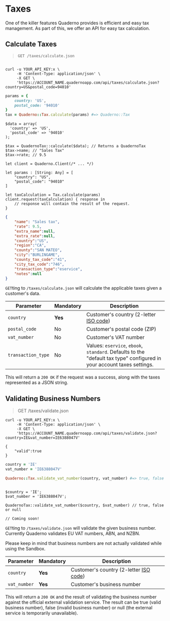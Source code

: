 # Taxes

One of the killer features Quaderno provides is efficient and easy tax management. As part of this, we offer an API for easy tax calculation.

## Calculate Taxes

> `GET /taxes/calculate.json`

```shell

curl -u YOUR_API_KEY:x \
     -H 'Content-Type: application/json' \
     -X GET \
     'https://ACCOUNT_NAME.quadernoapp.com/api/taxes/calculate.json?country=US&postal_code=94010'
```

```ruby
params = {
    country: 'US',
    postal_code: '94010'
}
tax = Quaderno::Tax.calculate(params) #=> Quaderno::Tax
```

```php?start_inline=1
$data = array(
  'country' => 'US',
  'postal_code' => '94010'
);

$tax = QuadernoTax::calculate($data); // Returns a QuadernoTax
$tax->name; // "Sales Tax"
$tax->rate; // 9.5
```

```swift?start_inline=1
let client = Quaderno.Client(/* ... */)

let params : [String: Any] = [
    "country": "US",
    "postal_code": "94010"
]

let taxCalculation = Tax.calculate(params)
client.request(taxCalculation) { response in
    // response will contain the result of the request.
}
```

```json
{
    "name": "Sales tax",
    "rate": 9.5,
    "extra_name":null,
    "extra_rate":null,
    "country":"US",
    "region":"CA",
    "county":"SAN MATEO",
    "city":"BURLINGAME",
    "county_tax_code":"41",
    "city_tax_code":"746",
    "transaction_type":"eservice",
    "notes":null
}
```

`GET`ting to `/taxes/calculate.json` will calculate the applicable taxes given a customer's data.

Parameter          | Mandatory | Description
-------------------|-----------|------------------------------------------------------------------------------------------------
`country`          | **Yes**   | Customer's country (2-letter [ISO code](http://en.wikipedia.org/wiki/ISO_3166-1#Current_codes))
`postal_code`      | No        | Customer's postal code (ZIP)
`vat_number`       | No        | Customer's VAT number
`transaction_type` | No        | Values: `eservice`, `ebook`, `standard`. Defaults to the "default tax type" configured in your account taxes settings.

This will return a `200 OK` if the request was a success, along with the taxes represented as a JSON string.

## Validating Business Numbers

> GET /taxes/validate.json

```shell
curl -u YOUR_API_KEY:x \
     -H 'Content-Type: application/json' \
     -X GET \
     'https://ACCOUNT_NAME.quadernoapp.com/api/taxes/validate.json?country=IE&vat_number=IE6388047V'

{
    "valid":true
}
```

```ruby
country = 'IE'
vat_number = 'IE6388047V'

Quaderno::Tax.validate_vat_number(country, vat_number) #=> true, false or nil
```

```php?start_inline=1

$country = 'IE';
$vat_number = 'IE6388047V';

QuadernoTax::validate_vat_number($country, $vat_number) // true, false or null
```

```swift?start_inline=1
// Coming soon!
```


`GET`ting to `/taxes/validate.json` will validate the given business number. Currently Quaderno validates EU VAT numbers, ABN, and NZBN.

Please keep in mind that business numbers are not actually validated while using the Sandbox.

Parameter    | Mandatory | Description
-------------|-----------|------------------------------------------------------------------------------------------------
`country`    | **Yes**   | Customer's country (2-letter [ISO code](http://en.wikipedia.org/wiki/ISO_3166-1#Current_codes))
`vat_number` | **Yes**   | Customer's business number

This will return a `200 OK` and the result of validating the business number against the official external validation service. The result can be true (valid business number), false (invalid business number) or null (the external service is temporarily unavailable).
